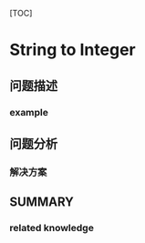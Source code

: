 [TOC]

# String to Integer

## 问题描述

### example

## 问题分析

### 解决方案

## SUMMARY

### related knowledge